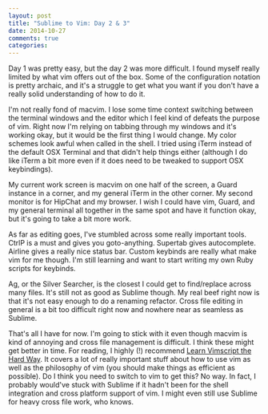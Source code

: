 ```yaml
---
layout: post
title: "Sublime to Vim: Day 2 & 3"
date: 2014-10-27
comments: true
categories:
---
```


Day 1 was pretty easy, but the day 2 was more difficult. I found myself really limited by what vim offers out of the box. Some of the configuration notation is pretty archaic, and it's a struggle to get what you want if you don't have a really solid understanding of how to do it.

I'm not really fond of macvim. I lose some time context switching between the terminal windows and the editor which I feel kind of defeats the purpose of vim. Right now I'm relying on tabbing through my windows and it's working okay, but it would be the first thing I would change. My color schemes look awful when called in the shell. I tried using iTerm instead of the default OSX Terminal and that didn't help things either (although I do like iTerm a bit more even if it does need to be tweaked to support OSX keybindings).

My current work screen is macvim on one half of the screen, a Guard instance in a corner, and my general iTerm in the other corner. My second monitor is for HipChat and my browser. I wish I could have vim, Guard, and my general terminal all together in the same spot and have it function okay, but it's going to take a bit more work.

As far as editing goes, I've stumbled across some really important tools. CtrlP is a must and gives you goto-anything. Supertab gives autocomplete. Airline gives a really nice status bar. Custom keybinds are really what make vim for me though. I'm still learning and want to start writing my own Ruby scripts for keybinds.

Ag, or the Silver Searcher, is the closest I could get to find/replace across many files. It's still not as good as Sublime though. My real beef right now is that it's not easy enough to do a renaming refactor. Cross file editing in general is a bit too difficult right now and nowhere near as seamless as Sublime.

That's all I have for now. I'm going to stick with it even though macvim is kind of annoying and cross file management is difficult. I think these might get better in time. For reading, I highly (!) recommend [Learn Vimscript the Hard Way](http://learnvimscriptthehardway.stevelosh.com/). It covers a lot of really important stuff about how to use vim as well as the philosophy of vim (you should make things as efficient as possible). Do I think you need to switch to vim to get this? No way. In fact, I probably would've stuck with Sublime if it hadn't been for the shell integration and cross platform support of vim. I might even still use Sublime for heavy cross file work, who knows.
